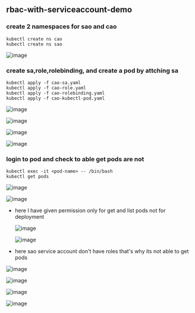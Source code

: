 ## rbac-with-serviceaccount-demo
### create 2 namespaces for sao and cao
```
kubectl create ns cao
kubectl create ns sao
```

![image](https://github.com/prathapaparna/Kubernetes-techcloudifyme/assets/99127429/10fd1c6f-b974-46e7-8f53-2b3da06fb8d4)
### create sa,role,rolebinding, and create a pod by attching sa
```
kubectl apply -f cao-sa.yaml
kubectl apply -f cao-role.yaml
kubectl apply -f cao-rolebinding.yaml
kubectl apply -f cao-kubectl-pod.yaml
```

![image](https://github.com/prathapaparna/Kubernetes-techcloudifyme/assets/99127429/dc8f3cc2-1dd1-463e-bf35-b291ecded7e2)

![image](https://github.com/prathapaparna/Kubernetes-techcloudifyme/assets/99127429/52f00472-d553-4f19-83ed-efc572d18490)

![image](https://github.com/prathapaparna/Kubernetes-techcloudifyme/assets/99127429/18ada300-0776-40d8-80b8-4c8ba9896e2d)

![image](https://github.com/prathapaparna/Kubernetes-techcloudifyme/assets/99127429/783b2acb-e47d-47fb-b38b-73a0c0955a5e)
### login to pod and check to able get pods are not
```
kubectl exec -it <pod-name> -- /bin/bash
kubectl get pods
```

![image](https://github.com/prathapaparna/Kubernetes-techcloudifyme/assets/99127429/32104eda-4dce-416a-b98e-170e7c5cbb36)

![image](https://github.com/prathapaparna/Kubernetes-techcloudifyme/assets/99127429/34852cb3-48e6-4a84-b74f-a55f90b5eaaa)

- here I have given permission only for get and list pods not for deployment

  ![image](https://github.com/prathapaparna/Kubernetes-techcloudifyme/assets/99127429/8c348f74-d086-4a2f-9143-a561f2dd00bb)

  ![image](https://github.com/prathapaparna/Kubernetes-techcloudifyme/assets/99127429/8257fcd6-9726-41ab-86a9-fd8bcb91279b)

- here sao service account don't have roles that's why its not able to get pods

![image](https://github.com/prathapaparna/Kubernetes-techcloudifyme/assets/99127429/e82f0b54-0bf2-4b12-8063-c6d779311500)

![image](https://github.com/prathapaparna/Kubernetes-techcloudifyme/assets/99127429/fcd20473-edce-4d08-bcd2-80c2bebb363b)

![image](https://github.com/prathapaparna/Kubernetes-techcloudifyme/assets/99127429/d854f420-3d27-4513-bd13-ac939679bda9)

![image](https://github.com/prathapaparna/Kubernetes-techcloudifyme/assets/99127429/5616d515-c57e-41d2-8cb7-bba1eb07fe8e)











